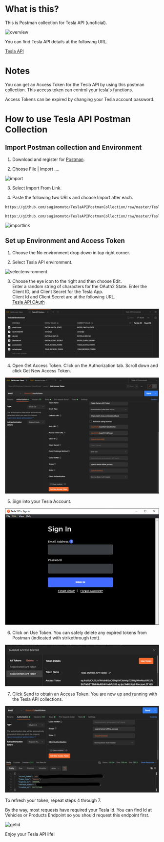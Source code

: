 # What is this?

This is Postman collection for Tesla API (unoficial).

![overview](/Images/mainimage.png)

You can find Tesla API details at the following URL.

[Tesla API](https://www.teslaapi.io/)

# Notes

You can get an Access Token for the Tesla API by using this postman collection. This access token can control your tesla's functions.

Access Tokens can be expired by changing your Tesla account password.

# How to use Tesla API Postman Collection

## Import Postman collection and Environment

1. Download and register for [Postman](https://www.postman.com/).

2. Choose File | Import ....

![import](/Images/import.png)

3. Select Import From Link.

4. Paste the following two URLs and choose Import after each.

```url
https://github.com/sugimomoto/TeslaAPIPostmanCollection/raw/master/Tesla%20API%20Postman%20Collection%20(Unofficial).postman_collection.json
```

```url
https://github.com/sugimomoto/TeslaAPIPostmanCollection/raw/master/Tesla%20API%20Environment.postman_environment.json
```

![importlink](/Images/importurl.png)

## Set up Environment and Access Token

1. Choose the No environment drop down in top right corner.

2. Select Tesla API environment.

![selectenvironment](/Images/selectenvironment.png)

3. Choose the eye icon to the right and then choose Edit.  
Enter a random string of characters for the OAuth2 State. Enter the Client ID, and Client Secret for the Tesla App.  
Client Id and Client Secret are at the following URL.  
[Tesla API OAuth](https://www.teslaapi.io/authentication/oauth)

![enteraccount](/Images/enteraccount.png)

4. Open Get Access Token. Click on the Authorization tab. Scroll down and click Get New Access Token.

![authorizationtab](/Images/authorizationtab.png)

5. Sign into your Tesla Account.

![signintotesla](/Images/teslasignin.png)

6. Click on Use Token. You can safely delete any expired tokens from Postman (indicated with strikethrough text).

![usetoken](/Images/usetoken.png)

7. Click Send to obtain an Access Token. You are now up and running with the Tesla API collections.

![oauth](/Images/oauth.png)

To refresh your token, repeat steps 4 through 7.  

By the way, most requests have required your Tesla Id. You can find Id at Vehicles or Products Endpoint so you should request this endpoint first.

![getid](/Images/getid.png)

Enjoy your Tesla API life!
